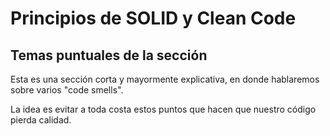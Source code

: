 # Principios de SOLID y Clean Code

## Temas puntuales de la sección
Esta es una sección corta y mayormente explicativa, en donde hablaremos sobre varios "code smells".

La idea es evitar a toda costa estos puntos que hacen que nuestro código pierda calidad.